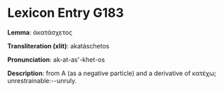 # Lexicon Entry G183

**Lemma**: ἀκατάσχετος

**Transliteration (xlit)**: akatáschetos

**Pronunciation**: ak-at-as'-khet-os

**Description**:
from Α (as a negative particle) and a derivative of κατέχω; unrestrainable:--unruly.
